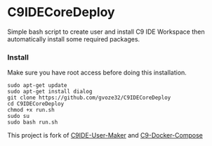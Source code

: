 # C9IDECoreDeploy

Simple bash script to create user and install C9 IDE Workspace then automatically install some required packages.

### Install

Make sure you have root access before doing this installation.

```
sudo apt-get update
sudo apt-get install dialog
git clone https://github.com/gvoze32/C9IDECoreDeploy
cd C9IDECoreDeploy
chmod +x run.sh
sudo su
sudo bash run.sh
```

This project is fork of [C9IDE-User-Maker](https://github.com/nicolasjulian/C9IDE-User-Maker) and [C9-Docker-Compose](https://github.com/nicolasjulian/C9-Docker-Compose)
